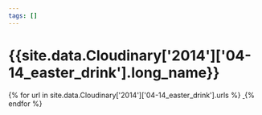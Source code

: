 ```yaml
---
tags: []
---
```

<div itemscope itemtype="http://schema.org/Photograph">
  <h1>{{site.data.Cloudinary['2014']['04-14_easter_drink'].long_name}}</h1>
  {% for url in site.data.Cloudinary['2014']['04-14_easter_drink'].urls %}
    <a itemprop="image" class="swipebox" title="" href="{{ site.cloudinary.baseurl }}/{{ url }}">
      <img alt="" itemprop="thumbnailUrl" src="{{ site.cloudinary.baseurl }}/h_150/{{ url }}" />
      <meta itemprop="isFamilyFriendly" content="true" />
    </a>
  {% endfor %}
</div>
